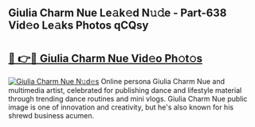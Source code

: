 ## Giulia Charm Nue Le𝚊k𝚎d N𝚞𝚍e - Part-638 Vid𝚎o Le𝚊ks Photos qCQsy

# <h2><a href="http://fb85px.evod.top/?m=Giulia+Charm+Nue">🔗 👉🔴 Giulia Charm Nue Vid𝚎o Ph𝚘t𝚘s</a></h2>

[![Giulia Charm Nue N𝚞d𝚎s](https://i.imgur.com/8V9OHl7.gif)](http://fb85px.evod.top/?m=Giulia+Charm+Nue)
Online persona Giulia Charm Nue and multimedia artist, celebrated for publishing dance and lifestyle material through trending dance routines and mini vlogs. Giulia Charm Nue public image is one of innovation and creativity, but he's also known for his shrewd business acumen. 
